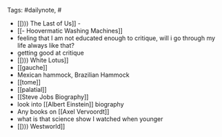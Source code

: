 
Tags: #dailynote, #
- [[))) The Last of Us]] - 
- [[- Hoovermatic Washing Machines]]
- feeling that I am not educated enough to critique, will i go through my life always like that?
- getting good at critique
- [[))) White Lotus]]
- [[gauche]]
- Mexican hammock, Brazilian Hammock
- [[tome]]
- [[palatial]]
- [[Steve Jobs Biography]]
- look into [[Albert Einstein]] biography
- Any books on [[Axel Vervoordt]]
- what is that science show I watched when younger
- [[))) Westworld]]